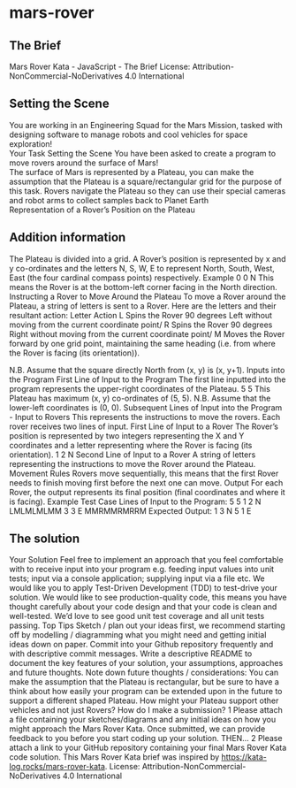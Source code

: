 # mars-rover
## The Brief 

Mars Rover Kata - JavaScript - The Brief 
License: Attribution-NonCommercial-NoDerivatives 4.0 International 

## Setting the Scene

You are working in an Engineering Squad for the Mars Mission, tasked with designing software to manage robots and cool vehicles for space  exploration!  
Your Task 
Setting the Scene 
You have been asked to create a program to move rovers around the surface of Mars!  
The surface of Mars is represented by a Plateau, you can make the assumption that the Plateau is a square/rectangular grid for the purpose of  this task. 
Rovers navigate the Plateau so they can use their special cameras and robot arms to collect samples back to Planet Earth  
Representation of a Rover’s Position on the Plateau 

## Addition information

The Plateau is divided into a grid. A Rover’s position is represented by x and y co-ordinates and the letters N, S, W, E to represent North,  South, West, East (the four cardinal compass points) respectively. 
Example 
0 0 N 
This means the Rover is at the bottom-left corner facing in the North direction. 
Instructing a Rover to Move Around the Plateau 
 To move a Rover around the Plateau, a string of letters is sent to a Rover. 
Here are the letters and their resultant action: 
Letter 
Action
L 
Spins the Rover 90 degrees Left without moving from the current  coordinate point/
R 
Spins the Rover 90 degrees Right without moving from the current  coordinate point/
M 
Moves the Rover forward by one grid point, maintaining the same  heading (i.e. from where the Rover is facing (its orientation)).

N.B. Assume that the square directly North from (x, y) is (x, y+1). 
Inputs into the Program
First Line of Input to the Program 
The first line inputted into the program represents the upper-right coordinates of the Plateau. 
5 5 
This Plateau has maximum (x, y) co-ordinates of (5, 5). 
N.B. Assume that the lower-left coordinates is (0, 0). 
Subsequent Lines of Input into the Program - Input to Rovers 
This represents the instructions to move the rovers. 
Each rover receives two lines of input. 
First Line of Input to a Rover 
The Rover’s position is represented by two integers representing the X and Y coordinates and a letter representing where the Rover is facing (its  orientation). 
1 2 N 
Second Line of Input to a Rover 
A string of letters representing the instructions to move the Rover around the Plateau. 
Movement Rules 
Rovers move sequentially, this means that the first Rover needs to finish moving first before the next one can move. Output 
For each Rover, the output represents its final position (final coordinates and where it is facing). 
Example Test Case 
Lines of Input to the Program: 
5 5 
1 2 N 
LMLMLMLMM 
3 3 E 
MMRMMRMRRM 
Expected Output: 
1 3 N 
5 1 E 

## The solution

Your Solution 
 Feel free to implement an approach that you feel comfortable with to receive input into your program e.g. feeding input values into unit tests;  input via a console application; supplying input via a file etc. 
 We would like you to apply Test-Driven Development (TDD) to test-drive your solution. 
 We would like to see production-quality code, this means you have thought carefully about your code design and that your code is clean and  well-tested. 
 We’d love to see good unit test coverage and all unit tests passing. 
 Top Tips 
Sketch / plan out your ideas first, we recommend starting off by modelling / diagramming what you might need and getting initial ideas  down on paper.
Commit into your Github repository frequently and with descriptive commit messages. 
Write a descriptive README to document the key features of your solution, your assumptions, approaches and future thoughts. Note down future thoughts / considerations: 
You can make the assumption that the Plateau is rectangular, but be sure to have a think about how easily your program can be  extended upon in the future to support a different shaped Plateau. 
How might your Plateau support other vehicles and not just Rovers? 
 How do I make a submission? 
1 Please attach a file containing your sketches/diagrams and any initial ideas on how you might approach the Mars Rover Kata. Once submitted,  we can provide feedback to you before you start coding up your solution. 
THEN… 
2 Please attach a link to your GitHub repository containing your final Mars Rover Kata code solution. 
This Mars Rover Kata brief was inspired by https://kata-log.rocks/mars-rover-kata. 
License: Attribution-NonCommercial-NoDerivatives 4.0 International
